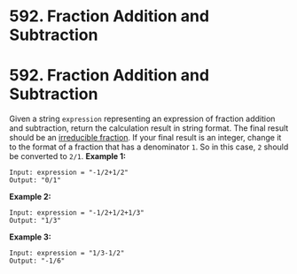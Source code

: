 # 592. Fraction Addition and Subtraction

# 592. Fraction Addition and Subtraction
Given a string `expression` representing an expression of fraction addition and subtraction, return the calculation result in string format.
The final result should be an [irreducible fraction](https://en.wikipedia.org/wiki/Irreducible_fraction). If your final result is an integer, change it to the format of a fraction that has a denominator `1`. So in this case, `2` should be converted to `2/1`.
**Example 1:**
```
Input: expression = "-1/2+1/2"
Output: "0/1"
```
**Example 2:**
```
Input: expression = "-1/2+1/2+1/3"
Output: "1/3"
```
**Example 3:**
```
Input: expression = "1/3-1/2"
Output: "-1/6"
```